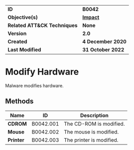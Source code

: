 <table>
<tr>
<td><b>ID</b></td>
<td><b>B0042</b></td>
</tr>
<tr>
<td><b>Objective(s)</b></td>
<td><b><a href="../impact">Impact</a></b></td>
</tr>
<tr>
<td><b>Related ATT&CK Techniques</b></td>
<td><b>None</b></td>
</tr>
<tr>
<td><b>Version</b></td>
<td><b>2.0</b></td>
</tr>
<tr>
<td><b>Created</b></td>
<td><b>4 December 2020</b></td>
</tr>
<tr>
<td><b>Last Modified</b></td>
<td><b>31 October 2022</b></td>
</tr>
</table>


Modify Hardware
===============
Malware modifies hardware.

Methods
-------
|Name|ID|Description|
|---|---|---|
|**CDROM**|B0042.001|The CD-ROM is modified.|
|**Mouse**|B0042.002|The mouse is modified.|
|**Printer**|B0042.003|The printer is modified.|